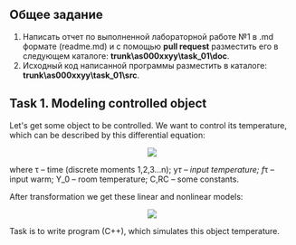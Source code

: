 ## Общее задание

1. Написать отчет по выполненной лабораторной работе №1 в .md формате (readme.md) и с помощью **pull request** разместить его в следующем каталоге: **trunk\as000xxyy\task_01\doc**.
2. Исходный код написанной программы разместить в каталоге: **trunk\as000xxyy\task_01\src**.

## Task 1. Modeling controlled object

Let's get some object to be controlled. We want to control its temperature, which can be described by this differential equation:

<p align="center">
<img src="images/main_eq.png">
</p>

where τ – time (discrete moments 1,2,3…n); y*τ – input temperature; f*τ – input warm; Y_0 – room temperature; C,RC – some constants.

After transformation we get these linear and nonlinear models:

<p align="center">
<img src="images/sub_eq.png">
</p>

Task is to write program (C++), which simulates this object temperature.
